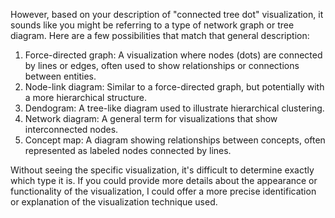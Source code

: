 However, based on your description of "connected tree dot" visualization, it sounds like you might be referring to a type of network graph or tree diagram. Here are a few possibilities that match that general description:

1. Force-directed graph: A visualization where nodes (dots) are connected by lines or edges, often used to show relationships or connections between entities.
2. Node-link diagram: Similar to a force-directed graph, but potentially with a more hierarchical structure.
3. Dendogram: A tree-like diagram used to illustrate hierarchical clustering.
4. Network diagram: A general term for visualizations that show interconnected nodes.
5. Concept map: A diagram showing relationships between concepts, often represented as labeled nodes connected by lines.

Without seeing the specific visualization, it's difficult to determine exactly which type it is. If you could provide more details about the appearance or functionality of the visualization, I could offer a more precise identification or explanation of the visualization technique used.
